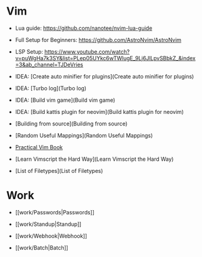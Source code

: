 # Vim

* Lua guide: https://github.com/nanotee/nvim-lua-guide

* Full Setup for Beginners: https://github.com/AstroNvim/AstroNvim

* LSP Setup: https://www.youtube.com/watch?v=puWgHa7k3SY&list=PLep05UYkc6wTWlugE_9Lj6JlLpvSBbkZ_&index=3&ab_channel=TJDeVries

* IDEA: [Create auto minifier for plugins](Create auto minifier for plugins)

* IDEA: [Turbo log](Turbo log)

* IDEA: [Build vim game](Build vim game)

* IDEA: [Build kattis plugin for neovim](Build kattis plugin for neovim)

* [Building from source](Building from source)

* [Random Useful Mappings](Random Useful Mappings)

* [Practical Vim Book](https://digtvbg.com/files/LINUX/Practical%20Vim%20-%20Drew%20Neil_1241.pdf)

* [Learn Vimscript the Hard Way](Learn Vimscript the Hard Way)

* [List of Filetypes](List of Filetypes)

# Work

* [[work/Passwords|Passwords]]

* [[work/Standup|Standup]]

* [[work/Webhook|Webhook]]

* [[work/Batch|Batch]]
